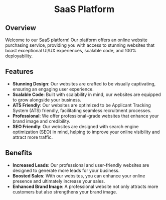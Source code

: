 # <p align="center">SaaS Platform</p>

## Overview
Welcome to our SaaS platform! Our platform offers an online website purchasing service, providing you with access to stunning websites that boast exceptional UI/UX experiences, scalable code, and 100% deployability. 

## Features
- **Stunning Design**: Our websites are crafted to be visually captivating, ensuring an engaging user experience.
- **Scalable Code**: Built with scalability in mind, our websites are equipped to grow alongside your business.
- **ATS Friendly**: Our websites are optimized to be Applicant Tracking System (ATS) friendly, facilitating seamless recruitment processes.
- **Professional**: We offer professional-grade websites that enhance your brand image and credibility.
- **SEO Friendly**: Our websites are designed with search engine optimization (SEO) in mind, helping to improve your online visibility and attract more traffic.

## Benefits
- **Increased Leads**: Our professional and user-friendly websites are designed to generate more leads for your business.
- **Boosted Sales**: With our websites, you can enhance your online presence and ultimately increase your sales.
- **Enhanced Brand Image**: A professional website not only attracts more customers but also strengthens your brand image.
